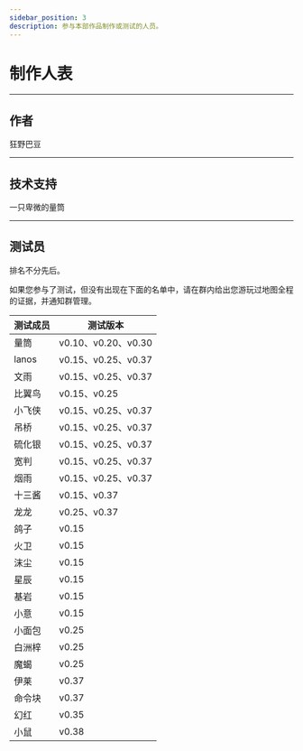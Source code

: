 ```yaml
---
sidebar_position: 3
description: 参与本部作品制作或测试的人员。
---
```


# 制作人表

---

## 作者

狂野巴豆

---

## 技术支持

一只卑微的量筒

--- 

## 测试员

排名不分先后。

如果您参与了测试，但没有出现在下面的名单中，请在群内给出您游玩过地图全程的证据，并通知群管理。

| 测试成员 | 测试版本 |
| --- | --- |
| 量筒 | v0.10、v0.20、v0.30 |
| lanos | v0.15、v0.25、v0.37 |
| 文雨 | v0.15、v0.25、v0.37 |
| 比翼鸟 | v0.15、v0.25 |
| 小飞侠 | v0.15、v0.25、v0.37 |
| 吊桥 | v0.15、v0.25、v0.37 |
| 硫化银 | v0.15、v0.25、v0.37 |
| 宽判 | v0.15、v0.25、v0.37 |
| 烟雨 | v0.15、v0.25、v0.37 |
| 十三酱 | v0.15、v0.37 |
| 龙龙 | v0.25、v0.37 |
| 鸽子 | v0.15 |
| 火卫 | v0.15 |
| 沫尘 | v0.15 |
| 星辰 | v0.15 |
| 基岩 | v0.15 |
| 小意 | v0.15 |
| 小面包 | v0.25 |
| 白洲梓 | v0.25 |
| 魔蝎 | v0.25 |
| 伊莱 | v0.37 |
| 命令块 | v0.37 |
| 幻红 | v0.35 |
| 小鼠 | v0.38 |
